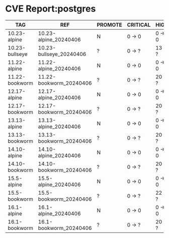 # CVE Report:postgres
|      TAG       |           REF           | PROMOTE | CRITICAL |  HIGH   | MEDIUM |  LOW   | UNKNOWN |
|----------------|-------------------------|---------|----------|---------|--------|--------|---------|
| 10.23-alpine   | 10.23-alpine_20240406   | N       | 0 -> 0   | 0 -> 0  | 0 -> 0 | 0 -> 0 | 0 -> 0  |
| 10.23-bullseye | 10.23-bullseye_20240406 | ?       | 0 -> ?   | 13 -> ? | 5 -> ? | 3 -> ? | 0 -> ?  |
| 11.22-alpine   | 11.22-alpine_20240406   | N       | 0 -> 0   | 0 -> 0  | 0 -> 0 | 0 -> 0 | 0 -> 0  |
| 11.22-bookworm | 11.22-bookworm_20240406 | ?       | 0 -> ?   | 20 -> ? | 9 -> ? | 3 -> ? | 0 -> ?  |
| 12.17-alpine   | 12.17-alpine_20240406   | N       | 0 -> 0   | 0 -> 0  | 0 -> 0 | 0 -> 0 | 0 -> 0  |
| 12.17-bookworm | 12.17-bookworm_20240406 | ?       | 0 -> ?   | 20 -> ? | 9 -> ? | 3 -> ? | 0 -> ?  |
| 13.13-alpine   | 13.13-alpine_20240406   | N       | 0 -> 0   | 0 -> 0  | 0 -> 0 | 0 -> 0 | 0 -> 0  |
| 13.13-bookworm | 13.13-bookworm_20240406 | ?       | 0 -> ?   | 20 -> ? | 9 -> ? | 3 -> ? | 0 -> ?  |
| 14.10-alpine   | 14.10-alpine_20240406   | N       | 0 -> 0   | 0 -> 0  | 0 -> 0 | 0 -> 0 | 0 -> 0  |
| 14.10-bookworm | 14.10-bookworm_20240406 | ?       | 0 -> ?   | 20 -> ? | 9 -> ? | 3 -> ? | 0 -> ?  |
| 15.5-alpine    | 15.5-alpine_20240406    | N       | 0 -> 0   | 0 -> 0  | 0 -> 0 | 0 -> 0 | 0 -> 0  |
| 15.5-bookworm  | 15.5-bookworm_20240406  | ?       | 0 -> ?   | 22 -> ? | 9 -> ? | 3 -> ? | 0 -> ?  |
| 16.1-alpine    | 16.1-alpine_20240406    | N       | 0 -> 0   | 0 -> 0  | 0 -> 0 | 0 -> 0 | 0 -> 0  |
| 16.1-bookworm  | 16.1-bookworm_20240406  | ?       | 0 -> ?   | 20 -> ? | 9 -> ? | 3 -> ? | 0 -> ?  |
